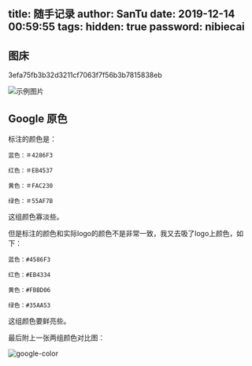 title: 随手记录
author: SanTu
date: 2019-12-14 00:59:55
tags:
hidden: true
password: nibiecai
---

## 图床

3efa75fb3b32d3211cf7063f7f56b3b7815838eb

![示例图片](https://cdn.jsdelivr.net/gh/masantu/images/img/A-withered-tree-comes-to-life-again.jpg)

## Google 原色

标注的颜色是：

```
蓝色：＃4286F3

红色：＃EB4537

黄色：＃FAC230

绿色：＃55AF7B
```
这组颜色寡淡些。

但是标注的颜色和实际logo的颜色不是非常一致，我又去吸了logo上颜色，如下：

```
蓝色：#4586F3

红色：#EB4334

黄色：#FBBD06

绿色：#35AA53
```

这组颜色要鲜亮些。

最后附上一张两组颜色对比图：

![google-color](https://cdn.jsdelivr.net/gh/masantu/images/img/google-color.jpg)

